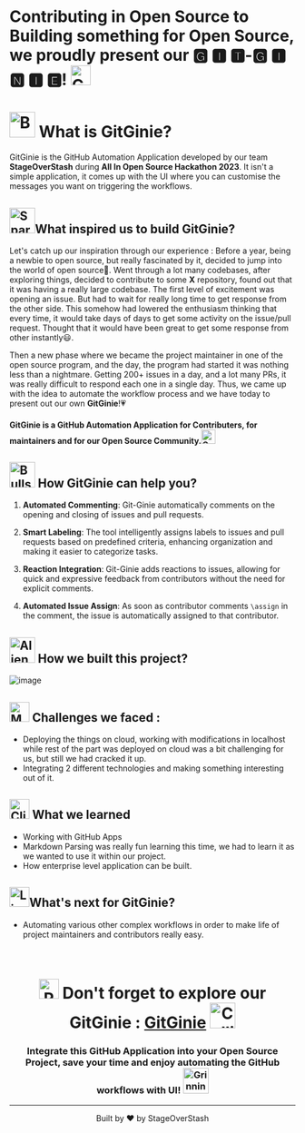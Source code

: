# Contributing in Open Source to Building something for Open Source, we proudly present our **🅶 🅸 🆃-🅶 🅸 🅽 🅸 🅴!** <img src="https://raw.githubusercontent.com/Tarikul-Islam-Anik/Animated-Fluent-Emojis/master/Emojis/Smilies/Growing%20Heart.png" alt="Growing Heart" width="35" height="35" />

# <img src="https://raw.githubusercontent.com/Tarikul-Islam-Anik/Animated-Fluent-Emojis/master/Emojis/Objects/Bookmark.png" alt="Bookmark" width="45" height="45" /> What is GitGinie?
GitGinie is the GitHub Automation Application developed by our team **StageOverStash** during **All In Open Source Hackathon 2023**. It isn't a simple application, it comes up with the UI where you can customise the messages you want on triggering the workflows.

## <img src="https://raw.githubusercontent.com/Tarikul-Islam-Anik/Animated-Fluent-Emojis/master/Emojis/Activities/Sparkles.png" alt="Sparkles" width="45" height="45" />What inspired us to build GitGinie?

Let's catch up our inspiration through our experience : 
Before a year, being a  newbie to open source, but really fascinated by it, decided to jump into the world of open source🚀.
Went through a lot many codebases, after exploring things, decided to contribute to some **X** repository, found out that it was having a really large codebase. The first level of excitement was opening an issue. But had to wait for really long time to get response from the other side. This somehow had lowered the enthusiasm thinking that every time, it would take days of days to get some activity on the issue/pull request. Thought that it would have been great to get some response from other instantly😃.

Then a new phase where we became the project maintainer in one of the open source program, and the day, the program had started it was nothing less than a nightmare. Getting 200+ issues in a day, and a lot many PRs, it was really difficult to respond each one in a single day.
Thus, we came up with the idea to automate the workflow process and we have today to present out our own **GitGinie**!💗


#### **GitGinie is a GitHub Automation Application for Contributers, for maintainers and for our Open Source Community.**<img src="https://raw.githubusercontent.com/Tarikul-Islam-Anik/Animated-Fluent-Emojis/master/Emojis/Smilies/Growing%20Heart.png" alt="Growing Heart" width="25" height="25" />

## <img src="https://raw.githubusercontent.com/Tarikul-Islam-Anik/Animated-Fluent-Emojis/master/Emojis/Activities/Bullseye.png" alt="Bullseye" width="45" height="45" /> How GitGinie can help you? 

1) **Automated Commenting**: Git-Ginie automatically comments on the opening and closing of issues and pull requests.

2) **Smart Labeling**: The tool intelligently assigns labels to issues and pull requests based on predefined criteria, enhancing organization and making it easier to categorize tasks.

3) **Reaction Integration**: Git-Ginie adds reactions to issues, allowing for quick and expressive feedback from contributors without the need for explicit comments.

4) **Automated Issue Assign**: As soon as contributor comments ```\assign``` in the comment, the issue is automatically assigned to that contributor.

## <img src="https://raw.githubusercontent.com/Tarikul-Islam-Anik/Animated-Fluent-Emojis/master/Emojis/Smilies/Alien%20Monster.png" alt="Alien Monster" width="45" height="45" /> How we built this project? 
![image](https://github.com/kunjgit/GitGinie/assets/106090499/fe077123-814c-4398-afae-755c30d403b1)


## <img src="https://raw.githubusercontent.com/Tarikul-Islam-Anik/Animated-Fluent-Emojis/master/Emojis/Objects/Memo.png" alt="Memo" width="35" height="35" /> Challenges we faced : 
- Deploying the things on cloud, working with modifications in localhost while rest of the part was deployed on cloud was a bit challenging for us, but still we had cracked it up.
- Integrating 2 different technologies and making something interesting out of it.

## <img src="https://raw.githubusercontent.com/Tarikul-Islam-Anik/Animated-Fluent-Emojis/master/Emojis/Objects/Clipboard.png" alt="Clipboard" width="35" height="35" /> What we learned
- Working with GitHub Apps
- Markdown Parsing was really fun learning this time, we had to learn it as we wanted to use it within our project.
- How enterprise level application can be built.

## <img src="https://raw.githubusercontent.com/Tarikul-Islam-Anik/Animated-Fluent-Emojis/master/Emojis/Objects/Light%20Bulb.png" alt="Light Bulb" width="35" height="35" />What's next for GitGinie?
- Automating various other complex workflows in order to make life of project maintainers and contributors really easy.
<div align = "center">
<br>
   
# <img src="https://raw.githubusercontent.com/Tarikul-Islam-Anik/Animated-Fluent-Emojis/master/Emojis/Objects/Round%20Pushpin.png" alt="Round Pushpin" width="35" height="35" /> Don't forget to explore our GitGinie : [GitGinie](https://www.gitginie.co/) <img src="https://raw.githubusercontent.com/Tarikul-Islam-Anik/Animated-Fluent-Emojis/master/Emojis/Smilies/Collision.png" alt="Collision" width="45" height="45" />
### Integrate this GitHub Application into your Open Source Project, save your time and enjoy automating the GitHub workflows with UI! <img src="https://raw.githubusercontent.com/Tarikul-Islam-Anik/Animated-Fluent-Emojis/master/Emojis/Smilies/Grinning%20Face%20with%20Big%20Eyes.png" alt="Grinning Face with Big Eyes" width="45" height="45" />
</div>

<hr>
<div align="center">Built by ❤️ by StageOverStash </div>
